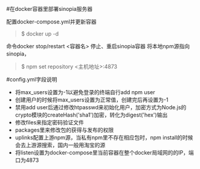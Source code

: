 #在docker容器里部署sinopia服务器

 配置docker-compose.yml并更新容器
> $ docker up -d

 命令docker stop/restart <容器名> 停止、重启sinopia容器
 将本地npm源指向sinopia，
> $ npm set repository <主机地址>:4873
 
#config.yml字段说明
- 将max_users设置为-1以避免登录的终端自行add npm user
- 创建用户的时候将max_users设置为正常值，创建完后再设置为-1
- 禁用add user后通过修改htpasswd来初始化用户，加密方式为Node.js的crypto模块的createHash('sha1')加密，转化为digest('hex')输出
- 修改files来指定密码验证文件
- packages里来修改包的获得与发布的权限
- uplinks配置上游npm源，当私有npm里不存在相应包时，npm install的时候会去上游源搜索，国内一般用淘宝的源
- 将listen设置为docker-compose里当前容器在整个docker局域网的的IP，端口为4873
